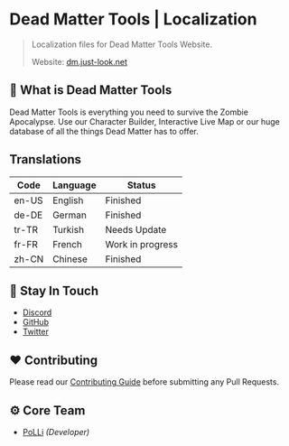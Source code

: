 # Dead Matter Tools | Localization

> Localization files for Dead Matter Tools Website.
>
> Website: [dm.just-look.net](https://dm.just-look.net)

## 📌 What is Dead Matter Tools

Dead Matter Tools is everything you need to survive the Zombie Apocalypse. Use our Character Builder, Interactive Live Map or
our huge database of all the things Dead Matter has to offer.

## Translations

| Code  | Language | Status           |
| ----- | -------- | ---------------- |
| en-US | English  | Finished         |
| de-DE | German   | Finished         |
| tr-TR | Turkish  | Needs Update     |
| fr-FR | French   | Work in progress |
| zh-CN | Chinese  | Finished         |

## 🤔 Stay In Touch

-   [Discord](http://discord.just-look.net)
-   [GitHub](https://github.com/poLLi)
-   [Twitter](https://twitter.com/JL_PoLLi)

## ❤️ Contributing

Please read our [Contributing Guide](./CONTRIBUTING.md) before submitting any Pull Requests.

## ⚙️ Core Team

-   [PoLLi](https://github.com/poLLi) _(Developer)_

